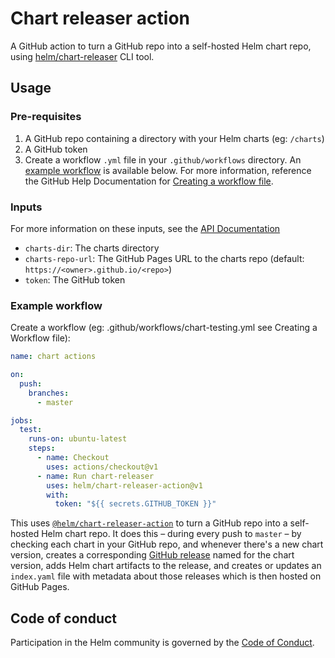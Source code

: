 # Chart releaser action

A GitHub action to turn a GitHub repo into a self-hosted Helm chart repo, using [helm/chart-releaser](https://github.com/helm/chart-releaser) CLI tool.

## Usage

### Pre-requisites

1. A GitHub repo containing a directory with your Helm charts (eg: `/charts`)
1. A GitHub token
1. Create a workflow `.yml` file in your `.github/workflows` directory. An [example workflow](#example-workflow) is available below. For more information, reference the GitHub Help Documentation for [Creating a workflow file](https://help.github.com/en/articles/configuring-a-workflow#creating-a-workflow-file).

### Inputs

For more information on these inputs, see the [API Documentation](https://developer.github.com/v3/repos/releases/#input)

- `charts-dir`: The charts directory
- `charts-repo-url`: The GitHub Pages URL to the charts repo (default: `https://<owner>.github.io/<repo>`)
- `token`: The GitHub token

### Example workflow

Create a workflow (eg: .github/workflows/chart-testing.yml see Creating a Workflow file):

```yaml
name: chart actions

on:
  push:
    branches:    
      - master 

jobs:
  test:
    runs-on: ubuntu-latest
    steps:
      - name: Checkout
        uses: actions/checkout@v1
      - name: Run chart-releaser
        uses: helm/chart-releaser-action@v1
        with:
          token: "${{ secrets.GITHUB_TOKEN }}"
```

This uses [`@helm/chart-releaser-action`](https://www.github.com/helm/chart-releaser-action) to turn a GitHub repo into a self-hosted Helm chart repo. It does this – during every push to `master` – by checking each chart in your GitHub repo, and whenever there's a new chart version, creates a corresponding [GitHub release](https://help.github.com/en/github/administering-a-repository/about-releases) named for the chart version, adds Helm chart artifacts to the release, and creates or updates an `index.yaml` file with metadata about those releases which is then hosted on GitHub Pages.

## Code of conduct

Participation in the Helm community is governed by the [Code of Conduct](CODE_OF_CONDUCT.md).
